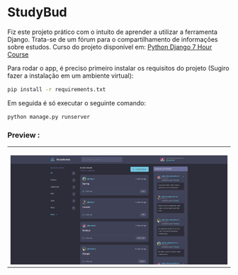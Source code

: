 # StudyBud
Fiz este projeto prático com o intuito de aprender a utilizar a ferramenta Django. Trata-se de um fórum para o compartilhamento de informações sobre estudos. 
Curso do projeto disponível em: <a href="https://www.youtube.com/watch?v=PtQiiknWUcI">Python Django 7 Hour Course</a>


Para rodar o app, é preciso primeiro instalar os requisitos do projeto (Sugiro fazer a instalação em um ambiente virtual): 
```bash
pip install -r requirements.txt

```

Em seguida é só executar o seguinte comando:
```bash
python manage.py runserver

```

### Preview :

<table width="100%"> 
<tr>
<td width="100%">
<br>
<img src="https://github.com/jonathanoliveirarocha/StudyBud/blob/main/SAMPLE.png">
</td> 
</table>
